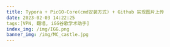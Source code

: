 ```yaml
---
title: Typora + PicGO-Core(cmd安装方式) + Github 实现图片上传
date: 2023-02-03 14:22:25
tags:[VPN, 翻墙, iGG谷歌学术助手]
index_img: /img/IGG.png
banner_img: /img/MC_castle.jpg
---
```

